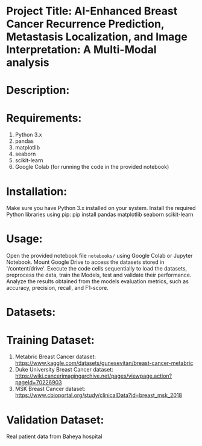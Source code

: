 # Project Title: AI-Enhanced Breast Cancer Recurrence Prediction, Metastasis Localization, and Image Interpretation: A Multi-Modal analysis

# Description:


# Requirements:
1. Python 3.x
2. pandas
3. matplotlib
4. seaborn
5. scikit-learn
6. Google Colab (for running the code in the provided notebook)

# Installation:
Make sure you have Python 3.x installed on your system.
Install the required Python libraries using pip:
pip install pandas matplotlib seaborn scikit-learn

# Usage:
Open the provided notebook file `notebooks/` using Google Colab or Jupyter Notebook.
Mount Google Drive to access the datasets stored in '/content/drive'.
Execute the code cells sequentially to load the datasets, preprocess the data, train the Models, test and validate their performance.
Analyze the results obtained from the models evaluation metrics, such as accuracy, precision, recall, and F1-score.

# Datasets:
# Training Dataset:
1. Metabric Breast Cancer dataset: https://www.kaggle.com/datasets/gunesevitan/breast-cancer-metabric
2. Duke University Breast Cancer dataset: https://wiki.cancerimagingarchive.net/pages/viewpage.action?pageId=70226903
3. MSK Breast Cancer dataset: https://www.cbioportal.org/study/clinicalData?id=breast_msk_2018
# Validation Dataset:
Real patient data from Baheya hospital

